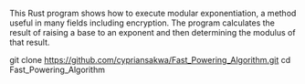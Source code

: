 This Rust program shows how to execute modular exponentiation, a method useful in many fields including encryption. 
The program calculates the result of raising a base to an exponent and then determining the modulus of that result.

git clone https://github.com/cypriansakwa/Fast_Powering_Algorithm.git
cd Fast_Powering_Algorithm
